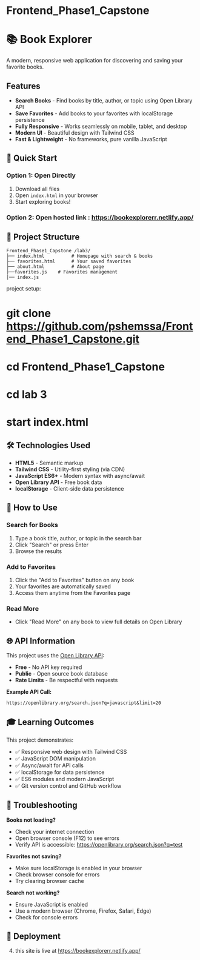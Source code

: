# Frontend_Phase1_Capstone



# 📚 Book Explorer

A modern, responsive web application for discovering and saving your favorite books.

## Features

- **Search Books** - Find books by title, author, or topic using Open Library API
-  **Save Favorites** - Add books to your favorites with localStorage persistence
-  **Fully Responsive** - Works seamlessly on mobile, tablet, and desktop
-  **Modern UI** - Beautiful design with Tailwind CSS
-  **Fast & Lightweight** - No frameworks, pure vanilla JavaScript

## 🚀 Quick Start

### Option 1: Open Directly
1. Download all files
2. Open `index.html` in your browser
3. Start exploring books!

### Option 2: Open hosted link : https://bookexplorerr.netlify.app/ 

## 📁 Project Structure

```
Frontend_Phase1_Capstone /lab3/
├── index.html          # Homepage with search & books
├── favorites.html      # Your saved favorites
├── about.html          # About page           
├──favorites.js    # Favorites management
|── index.js   
```

project setup:

# git clone https://github.com/pshemssa/Frontend_Phase1_Capstone.git
# cd Frontend_Phase1_Capstone
# cd lab 3
# start index.html


## 🛠️ Technologies Used

- **HTML5** - Semantic markup
- **Tailwind CSS** - Utility-first styling (via CDN)
- **JavaScript ES6+** - Modern syntax with async/await
- **Open Library API** - Free book data
- **localStorage** - Client-side data persistence

## 📖 How to Use

### Search for Books
1. Type a book title, author, or topic in the search bar
2. Click "Search" or press Enter
3. Browse the results

### Add to Favorites
1. Click the "Add to Favorites" button on any book
2. Your favorites are automatically saved
3. Access them anytime from the Favorites page

### Read More
- Click "Read More" on any book to view full details on Open Library

## 🌐 API Information

This project uses the [Open Library API](https://openlibrary.org/developers/api):
- **Free** - No API key required
- **Public** - Open source book database
- **Rate Limits** - Be respectful with requests

**Example API Call:**
```
https://openlibrary.org/search.json?q=javascript&limit=20
```

## 🎓 Learning Outcomes

This project demonstrates:
- ✅ Responsive web design with Tailwind CSS
- ✅ JavaScript DOM manipulation
- ✅ Async/await for API calls
- ✅ localStorage for data persistence
- ✅ ES6 modules and modern JavaScript
- ✅ Git version control and GitHub workflow

## 🐛 Troubleshooting

**Books not loading?**
- Check your internet connection
- Open browser console (F12) to see errors
- Verify API is accessible: https://openlibrary.org/search.json?q=test

**Favorites not saving?**
- Make sure localStorage is enabled in your browser
- Check browser console for errors
- Try clearing browser cache

**Search not working?**
- Ensure JavaScript is enabled
- Use a modern browser (Chrome, Firefox, Safari, Edge)
- Check for console errors

## 🚀 Deployment

4. this site is live at https://bookexplorerr.netlify.app/ 
